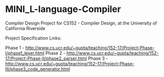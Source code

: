 # MINI_L-language-Compiler
Compiler Design Project for CS152 - Compiler Design, at the University of California Riverside

Project Specification Links:

Phase 1 - http://www.cs.ucr.edu/~gupta/teaching/152-17/Project-Phase-I/phase1_lexer.html
Phase 2 - http://www.cs.ucr.edu/~gupta/teaching/152-17/Project-Phase-II/phase2_parser.html
Phase 3 - http://www.cs.ucr.edu/~gupta/teaching/152-17/Project-Phase-III/phase3_code_generator.html
